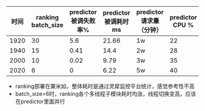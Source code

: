 | 时间 | ranking batch_size | predictor 被调失败率% | predictor被调耗时ms | predictor请求量（分钟） | predictor CPU % | ranking整体耗时ms |
| ---- | ------------------ | --------------------- | ------------------- | ----------------------- | --------------- | ----------------- |
| 1920 | 30                 | 5.6                   | 21.66               | 1w                      | 22              | 65-70             |
| 1940 | 15                 | 0.41                  | 14.4                | 2w                      | 28              | 65-70             |
| 2000 | 10                 | 0.02                  | 9.79                | 3w                      | 35              | 65-70             |
| 2020 | 6                  | 0                     | 6.22                | 5w                      | 40              | 70-80             |

- ranking部署在粟米如，整体耗时是通过灵犀监控平台统计，感觉参考性不高
- batch_size=6时，ranking各个多线程子模块耗时均涨，线程切换变高，应该在predictor里面并行